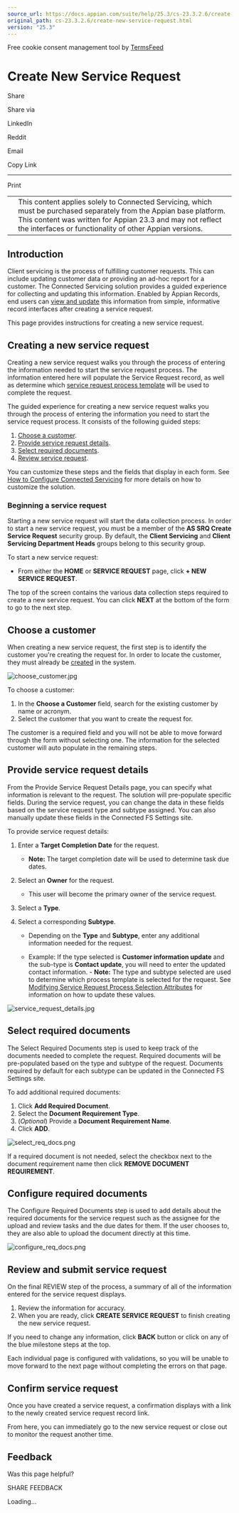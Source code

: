 ```yaml
---
source_url: https://docs.appian.com/suite/help/25.3/cs-23.3.2.6/create-new-service-request.html
original_path: cs-23.3.2.6/create-new-service-request.html
version: "25.3"
---
```


Free cookie consent management tool by [TermsFeed](https://www.termsfeed.com/)

# Create New Service Request

Share

Share via

LinkedIn

Reddit

Email

Copy Link

* * *

Print

<table><tbody><tr><td><i class="fa fa-check-square-o" aria-hidden="true"></i></td><td>This content applies solely to Connected Servicing, which must be purchased separately from the Appian base platform. This content was written for Appian 23.3 and may not reflect the interfaces or functionality of other Appian versions.</td></tr></tbody></table>

## Introduction

Client servicing is the process of fulfilling customer requests. This can include updating customer data or providing an ad-hoc report for a customer. The Connected Servicing solution provides a guided experience for collecting and updating this information. Enabled by Appian Records, end users can [view and update](managing-service-requests.html) this information from simple, informative record interfaces after creating a service request.

This page provides instructions for creating a new service request.

## Creating a new service request

Creating a new service request walks you through the process of entering the information needed to start the service request process. The information entered here will populate the Service Request record, as well as determine which [service request process template](setting-up-processes.html) will be used to complete the request.

The guided experience for creating a new service request walks you through the process of entering the information you need to start the service request process. It consists of the following guided steps:

1.  [Choose a customer](#choose-a-customer).
2.  [Provide service request details](#provide-service-request-details).
3.  [Select required documents](#select-required-documents).
4.  [Review service request](#review-and-submit-service-request).

You can customize these steps and the fields that display in each form. See [How to Configure Connected Servicing](setting-up-the-solution.html) for more details on how to customize the solution.

### Beginning a service request

Starting a new service request will start the data collection process. In order to start a new service request, you must be a member of the **AS SRQ Create Service Request** security group. By default, the **Client Servicing** and **Client Servicing Department Heads** groups belong to this security group.

To start a new service request:

-   From either the **HOME** or **SERVICE REQUEST** page, click **\+ NEW SERVICE REQUEST**.

The top of the screen contains the various data collection steps required to create a new service request. You can click **NEXT** at the bottom of the form to go to the next step.

## Choose a customer

When creating a new service request, the first step is to identify the customer you're creating the request for. In order to locate the customer, they must already be [created](managing-customers.html) in the system.

![choose_customer.jpg](images/choose_customer.jpg)

To choose a customer:

1.  In the **Choose a Customer** field, search for the existing customer by name or acronym.
2.  Select the customer that you want to create the request for.

The customer is a required field and you will not be able to move forward through the form without selecting one. The information for the selected customer will auto populate in the remaining steps.

## Provide service request details

From the Provide Service Request Details page, you can specify what information is relevant to the request. The solution will pre-populate specific fields. During the service request, you can change the data in these fields based on the service request type and subtype assigned. You can also manually update these fields in the Connected FS Settings site.

To provide service request details:

1.  Enter a **Target Completion Date** for the request.
    -   **Note:** The target completion date will be used to determine task due dates.
2.  Select an **Owner** for the request.
    -   This user will become the primary owner of the service request.
3.  Select a **Type**.
4.  Select a corresponding **Subtype**.

    -   Depending on the **Type** and **Subtype**, enter any additional information needed for the request.

    -   Example: If the type selected is **Customer information update** and the sub-type is **Contact update**, you will need to enter the updated contact information. - **Note:** The type and subtype selected are used to determine which process template is selected for the request. See [Modifying Service Request Process Selection Attributes](modify-service-request-process-selection-logic.html) for information on how to update these values.

![service_request_details.jpg](images/service_request_details.jpg)

## Select required documents

The Select Required Documents step is used to keep track of the documents needed to complete the request. Required documents will be pre-populated based on the type and subtype of the request. Documents required by default for each subtype can be updated in the Connected FS Settings site.

To add additional required documents:

1.  Click **Add Required Document**.
2.  Select the **Document Requirement Type**.
3.  (_Optional_) Provide a **Document Requirement Name**.
4.  Click **ADD**.

![select_req_docs.png](images/select_req_docs.png)

If a required document is not needed, select the checkbox next to the document requirement name then click **REMOVE DOCUMENT REQUIREMENT**.

## Configure required documents

The Configure Required Documents step is used to add details about the required documents for the service request such as the assignee for the upload and review tasks and the due dates for them. If the user chooses to, they are also able to upload the document directly at this time.

![configure_req_docs.png](images/configure_req_docs.png)

## Review and submit service request

On the final REVIEW step of the process, a summary of all of the information entered for the service request displays.

1.  Review the information for accuracy.
2.  When you are ready, click **CREATE SERVICE REQUEST** to finish creating the new service request.

If you need to change any information, click **BACK** button or click on any of the blue milestone steps at the top.

Each individual page is configured with validations, so you will be unable to move forward to the next page without completing the errors on that page.

## Confirm service request

Once you have created a service request, a confirmation displays with a link to the newly created service request record link.

From here, you can immediately go to the new service request or close out to monitor the request another time.

## Feedback

Was this page helpful?

SHARE FEEDBACK

Loading...